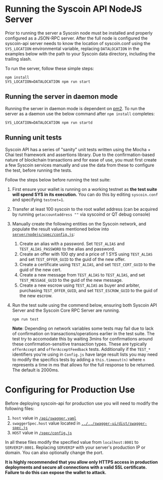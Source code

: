 # Running the Syscoin API NodeJS Server
Prior to running the server a Syscoin node must be installed and properly configured as a JSON-RPC server. After the full node is configured the syscoin-api server 
needs to know the location of syscoin.conf using the `SYS_LOCATION` environmental variable, replacing `DATALOCATION` in the examples below 
with the path to your Syscoin data directory, including the trailing slash.

To run the server, follow these simple steps:

```
npm install
SYS_LOCATION=DATALOCATION npm run start
```

## Running the server in daemon mode
Running the server in daemon mode is dependent on [pm2](https://www.npmjs.com/package/pm2). To run the server as a daemon 
use the below command after `npm install` completes:

```
SYS_LOCATION=DATALOCATION npm run startd
```

## Running unit tests
Syscoin API has a series of "sanity" unit tests written using the Mocha + Chai test framework and assertions library.
Due to the confirmation-based nature of blockchain transactions and for ease of use, you must first create a few Syscoin 
services manually and use the data from these to configure the test, before running the tests. 

Follow the steps below before running the test suite:

1. First ensure your wallet is running on a working testnet as **the test suite will spend SYS in its execution.** You can do this by 
editing `syscoin.conf` and specifying `testnet=1`.
1. Transfer at least 100 syscoin to the root wallet address (can be acquired by running `getaccountaddress ""` via syscoind 
or QT debug console)
1. Manually create the following entities on the Syscoin network, and populate the result values mentioned below into 
[`server/nodejs/spec/config.js`](server/nodejs/spec/config.js):
    1. Create an alias with a password. Set `TEST_ALIAS` and `TEST_ALIAS_PASSWORD` to the alias and password.
    1. Create an offer with 100 qty and a price of 1 SYS using `TEST_ALIAS` and set `TEST_OFFER_GUID` to the guid of the new offer.
    1. Create a certificate using `TEST_ALIAS`, and set `TEST_CERT_GUID` to the guid of the new cert.
    1. Create a new message from `TEST_ALIAS` to `TEST_ALIAS`, and set `TEST_MESSAGE_GUID` to the guid of the new message.
    1. Create a new escrow using `TEST_ALIAS` as buyer and arbiter, purchasing `TEST_OFFER_GUID`, and set `TEST_ESCROW_GUID` to the guid of the new escrow.
1. Run the test suite using the commend below, ensuring both Syscoin API Server and the Syscoin Core RPC Server are running. 

   ```
   npm run test
   ```
   
   **Note**: Depending on network variables some tests may fail due to lack of confirmation on transactions/operations earlier in 
        the test suite. The test try to accomodate this by waiting 3mins for confirmations around these confirmation-sensitive 
        transaction types. These are typically `offerAccept` and `offerAcceptFeedback` tests. Additionally if the `TEST_*` identifiers
        you're using in `Config.js` have large result lists you may need to modify the specifics tests by adding a `this.timeout(n)` where `n` 
        represents a time in ms that allows for the full response to be returned. The default is 2000ms. 

# Configuring for Production Use
Before deploying syscoin-api for production use you will need to modify the following files:

1. `host` value in [`/api/swagger.yaml`](api/swagger.yaml)
1. `swaggerSpec.host` value located in [`../../swagger-ui/dist/swagger-spec.js`](../../swagger-ui/dist/swagger-spec.js)
1. `HOST` value in [`/spec/config.js`](spec/config.js)
 
In all these files modify the specified value from `localhost:8001` to `SERVERIP:8001`. Replacing `SERVERIP` with your server's 
production IP or domain. You can also optionally change the port. 

**It is highly recommended that you allow only HTTPS 
access in production deployments and secure all connections with a valid SSL certificate. Failure to do this can expose the wallet to attack.**